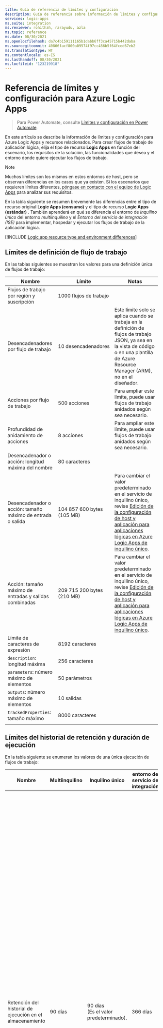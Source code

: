 ```yaml
---
title: Guía de referencia de límites y configuración
description: Guía de referencia sobre información de límites y configuración para Azure Logic Apps
services: logic-apps
ms.suite: integration
ms.reviewer: rohithah, rarayudu, azla
ms.topic: reference
ms.date: 08/30/2021
ms.openlocfilehash: da7c4b159111165b1dabb6ff3ca45715b442daba
ms.sourcegitcommit: 40866facf800a09574f97cc486b5f64fced67eb2
ms.translationtype: HT
ms.contentlocale: es-ES
ms.lasthandoff: 08/30/2021
ms.locfileid: "123219918"
---
```

# <a name="limits-and-configuration-reference-for-azure-logic-apps"></a>Referencia de límites y configuración para Azure Logic Apps

> Para Power Automate, consulte [Límites y configuración en Power Automate](/power-automate/limits-and-config).

En este artículo se describe la información de límites y configuración para Azure Logic Apps y recursos relacionados. Para crear flujos de trabajo de aplicación lógica, elija el tipo de recurso **Logic Apps** en función del escenario, los requisitos de la solución, las funcionalidades que desea y el entorno donde quiere ejecutar los flujos de trabajo.

> [!NOTE]
> Muchos límites son los mismos en estos entornos de host, pero se observan diferencias en los casos que ya existen. Si los escenarios que requieren límites diferentes, [póngase en contacto con el equipo de Logic Apps](mailto://logicappspm@microsoft.com) para analizar sus requisitos.

En la tabla siguiente se resumen brevemente las diferencias entre el tipo de recurso original **Logic Apps (consumo)** y el tipo de recurso **Logic Apps (estándar)** . También aprenderá en qué se diferencia el entorno de *inquilino único* del entorno *multiinquilino* y el *Entorno del servicio de integración (ISE)* para implementar, hospedar y ejecutar los flujos de trabajo de la aplicación lógica.

[!INCLUDE [Logic app resource type and environment differences](../../includes/logic-apps-resource-environment-differences-table.md)]

<a name="definition-limits"></a>

## <a name="workflow-definition-limits"></a>Límites de definición de flujo de trabajo

En las tablas siguientes se muestran los valores para una definición única de flujos de trabajo:

| Nombre | Límite | Notas |
| ---- | ----- | ----- |
| Flujos de trabajo por región y suscripción | 1000 flujos de trabajo ||
| Desencadenadores por flujo de trabajo | 10 desencadenadores | Este límite solo se aplica cuando se trabaja en la definición de flujos de trabajo JSON, ya sea en la vista de código o en una plantilla de Azure Resource Manager (ARM), no en el diseñador. |
| Acciones por flujo de trabajo | 500 acciones | Para ampliar este límite, puede usar flujos de trabajo anidados según sea necesario. |
| Profundidad de anidamiento de acciones | 8 acciones | Para ampliar este límite, puede usar flujos de trabajo anidados según sea necesario. |
| Desencadenador o acción: longitud máxima del nombre | 80 caracteres ||
| Desencadenador o acción: tamaño máximo de entrada o salida | 104 857 600 bytes <br>(105 MB) | Para cambiar el valor predeterminado en el servicio de inquilino único, revise [Edición de la configuración de host y aplicación para aplicaciones lógicas en Azure Logic Apps de inquilino único](edit-app-settings-host-settings.md). |
| Acción: tamaño máximo de entradas y salidas combinadas | 209 715 200 bytes <br>(210 MB) | Para cambiar el valor predeterminado en el servicio de inquilino único, revise [Edición de la configuración de host y aplicación para aplicaciones lógicas en Azure Logic Apps de inquilino único](edit-app-settings-host-settings.md). |
| Límite de caracteres de expresión | 8192 caracteres ||
| `description`: longitud máxima | 256 caracteres ||
| `parameters`: número máximo de elementos | 50 parámetros ||
| `outputs`: número máximo de elementos | 10 salidas ||
| `trackedProperties`: tamaño máximo | 8000 caracteres ||
||||

<a name="run-duration-retention-limits"></a>

## <a name="run-duration-and-retention-history-limits"></a>Límites del historial de retención y duración de ejecución

En la tabla siguiente se enumeran los valores de una única ejecución de flujos de trabajo:

| Nombre | Multiinquilino | Inquilino único | entorno de servicio de integración | Notas |
|------|--------------|---------------|---------------------------------|-------|
| Retención del historial de ejecución en el almacenamiento | 90 días | 90 días <br>(Es el valor predeterminado). | 366 días | Cantidad de tiempo para mantener el historial de ejecución de un flujo de trabajo en el almacenamiento después de que se inicie una ejecución. <p><p>**Nota**: Si la duración de la ejecución del flujo de trabajo supera el límite de retención, esa ejecución se quita del historial de ejecución en el almacenamiento. Si una ejecución no se quita de inmediato después de alcanzar el límite de retención, la ejecución se quita en un plazo de 7 días. <p><p>Tanto si se completa una ejecución como si se agota el tiempo de espera, la retención del historial de ejecución siempre se calcula mediante la hora de inicio de la ejecución y el límite actual especificado en la configuración del flujo de trabajo [**Retención del historial de ejecución en días**](#change-retention). Con independencia del límite anterior, el actual siempre se usa para calcular la retención. <p><p>Para obtener más información, consulte [Cambio de la duración de ejecución y de la retención del historial en el almacenamiento](#change-retention). |
| Duración de la ejecución | 90 días | - Flujo de trabajo con estado: 90 días <br>(Es el valor predeterminado). <p><p>- Flujo de trabajo sin estado: 5 minutos <br>(Es el valor predeterminado). | 366 días | Cantidad de tiempo que un flujo de trabajo puede seguir ejecutándose antes de forzar un tiempo de espera. <p><p>La duración de la ejecución se calcula con la hora de inicio de una ejecución y el límite especificado en la configuración del flujo de trabajo, [**Retención del historial de ejecución en días**](#change-duration) en esa hora de inicio. <p>**Importante**: Asegúrese de que el valor de duración de la ejecución sea siempre menor o igual que la retención del historial de ejecución en el valor de almacenamiento. De lo contrario, los historiales de ejecución podrían eliminarse antes de que se completen los trabajos asociados. <p><p>Para obtener más información, consulte [Cambio de la duración de ejecución y de la retención del historial en el almacenamiento](#change-duration). |
| Intervalo de periodicidad | - Mín.: 1 segundo <p><p>- Máx.: 500 días | - Mín.: 1 segundo <p><p>- Máx.: 500 días | - Mín.: 1 segundo <p><p>- Máx.: 500 días ||
||||||

<a name="change-duration"></a>
<a name="change-retention"></a>

### <a name="change-run-duration-and-history-retention-in-storage"></a>Cambio de la duración de ejecución y de la retención del historial en el almacenamiento

En el diseñador, el mismo valor controla el número máximo de días que un flujo de trabajo puede ejecutarse y mantener el historial de ejecución en el almacenamiento.

* En el caso del servicio multiinquilino, el límite predeterminado de 90 días es el mismo que el límite máximo. Solo puede disminuir este valor.

* Para el servicio de inquilino único, puede reducir o aumentar el límite predeterminado de 90 días. Para obtener más información, revise [Edición de la configuración de host y aplicación para aplicaciones lógicas en Azure Logic Apps de inquilino único](edit-app-settings-host-settings.md).

* En el caso de un entorno de servicio de integración, puede disminuir o aumentar el límite predeterminado de 90 días.

Por ejemplo, imagine que reduce el límite de retención de 90 días a 30. Se quita una ejecución de 60 días de antigüedad del historial de ejecución. Si aumenta el período de retención de 30 a 60 días, una ejecución de 20 días de antigüedad permanece en el historial de ejecución 40 días más.

> [!IMPORTANT]
> Cuando la duración de la ejecución supera el límite de retención del historial de ejecución actual, la ejecución se quita del historial de ejecución en el almacenamiento. Para evitar la pérdida del historial de ejecución, asegúrese de que el límite de retención sea *siempre* mayor que la duración más larga posible de la ejecución.

Para cambiar el valor predeterminado o el límite actual de estas propiedades, siga estos pasos:

#### <a name="portal-multi-tenant-service"></a>[Portal (servicio multiinquilino)](#tab/azure-portal)

1. En el cuadro de búsqueda de [Azure Portal](https://portal.azure.com), busque y seleccione **Logic Apps**.

1. Busque la aplicación lógica y ábrala en el Diseñador de aplicaciones lógicas.

1. En el menú de la aplicación lógica, seleccione **Configuración del flujo de trabajo**.

1. En **Opciones del entorno de ejecución**, en la lista **Retención del historial de ejecución en días**, seleccione **Personalizado**.

1. Arrastre el control deslizante para cambiar el número de días que desea.

1. Cuando haya terminado, en la barra de herramientas **Configuración del flujo de trabajo**, seleccione **Guardar**.

#### <a name="resource-manager-template"></a>[Plantilla de Resource Manager](#tab/azure-resource-manager)

Si usa una plantilla de Azure Resource Manager, esta configuración aparece como una propiedad en la definición de recursos del flujo de trabajo, que se describe en la [referencia de plantillas de flujo de trabajo Microsoft.Logic](/azure/templates/microsoft.logic/workflows):

```json
{
   "name": "{logic-app-name}",
   "type": "Microsoft.Logic/workflows",
   "location": "{Azure-region}",
   "apiVersion": "2019-05-01",
   "properties": {
      "definition": {},
      "parameters": {},
      "runtimeConfiguration": {
         "lifetime": {
            "unit": "day",
            "count": {number-of-days}
         }
      }
   }
}
```
---

<a name="concurrency-looping-and-debatching-limits"></a>
<a name="looping-debatching-limits"></a>

## <a name="looping-concurrency-and-debatching-limits"></a>Límites de bucle, simultaneidad y anulación de procesamiento por lotes

En la tabla siguiente se enumeran los valores de una única ejecución de flujos de trabajo:

### <a name="loop-actions"></a>Acciones de bucle

<a name="for-each-loop"></a>

#### <a name="for-each-loop"></a>Bucle For each

En la tabla siguiente se muestran los valores disponibles para un bucle **For each**:

| Nombre | Multiinquilino | Inquilino único | entorno de servicio de integración | Notas |
|------|--------------|---------------|---------------------------------|-------|
| Elementos de matriz | 100 000 elementos | - Flujo de trabajo con estado: 100 000 elementos <br>(Es el valor predeterminado). <p><p>- Flujo de trabajo sin estado: 100 elementos <br>(Es el valor predeterminado). | 100 000 elementos | Número de elementos de matriz que un bucle **For each** puede procesar. <p><p>Para filtrar matrices más grandes, puede usar la [acción de consulta](logic-apps-perform-data-operations.md#filter-array-action). <p><p>Para cambiar el límite predeterminado en el servicio de inquilino único, revise [Edición de la configuración de host y aplicación para aplicaciones lógicas en Azure Logic Apps de inquilino único](edit-app-settings-host-settings.md). |
| Iteraciones simultáneas | Simultaneidad desactivada: 20 <p><p>Simultaneidad activada: <p>- Predeterminadas: 20 <br>- Mín.: 1 <br>- Máx.: 50 | Simultaneidad desactivada: 20 <br>(Es el valor predeterminado). <p><p>Simultaneidad activada: <p><p>- Predeterminadas: 20 <br>- Mín.: 1 <br>- Máx.: 50 | Simultaneidad desactivada: 20 <p><p>Simultaneidad activada: <p>- Predeterminadas: 20 <br>- Mín.: 1 <br>- Máx.: 50 | Número máximo de iteraciones de bucles **For each** que se pueden ejecutar al mismo tiempo o en paralelo. <p><p>Para cambiar este valor en el servicio multiinquilino, consulte [Cambio de la simultaneidad de los bucles **for each**](../logic-apps/logic-apps-workflow-actions-triggers.md#change-for-each-concurrency) o [Ejecución secuencial de bucles **for each**](../logic-apps/logic-apps-workflow-actions-triggers.md#sequential-for-each). <p><p>Para cambiar el límite predeterminado en el servicio de inquilino único, revise [Edición de la configuración de host y aplicación para aplicaciones lógicas en Azure Logic Apps de inquilino único](edit-app-settings-host-settings.md). |
||||||

<a name="until-loop"></a>

#### <a name="until-loop"></a>Bucle Until

En la tabla siguiente se muestran los valores para un bucle **Until**:

| Nombre | Multiinquilino | Inquilino único | entorno de servicio de integración | Notas |
|------|--------------|---------------|---------------------------------|-------|
| Iteraciones | - Predeterminadas: 60 <br>- Mín.: 1 <br>- Máx.: 5.000 | Flujo de trabajo con estado: <p><p>- Predeterminadas: 60 <br>- Mín.: 1 <br>- Máx.: 5.000 <p><p>Flujo de trabajo sin estado: <p><p>- Predeterminadas: 60 <br>- Mín.: 1 <br>- Máx.: 100 | - Predeterminadas: 60 <br>- Mín.: 1 <br>- Máx.: 5.000 | Número de ciclos que un bucle **Until** puede tener durante la ejecución de un flujo de trabajo. <p><p>Para cambiar este valor en el servicio multiinquilino, en la forma de bucle **Until**, seleccione **Cambiar límites** y especifique el valor de la propiedad **Recuento**. <p><p>Para cambiar el valor predeterminado en el servicio de inquilino único, revise [Edición de la configuración de host y aplicación para aplicaciones lógicas en Azure Logic Apps de inquilino único](edit-app-settings-host-settings.md). |
| Tiempo de espera | Predeterminado: PT1H (1 hora) | Flujo de trabajo con estado: PT1H (1 hora) <p><p>Flujo de trabajo sin estado: PT5M (5 minutos) | Predeterminado: PT1H (1 hora) | Cantidad de tiempo que se puede ejecutar el bucle **Until** antes de que se cierre, y se especifica en [formato ISO 8601](https://en.wikipedia.org/wiki/ISO_8601). El valor de tiempo de espera se evalúa para cada ciclo del bucle. Si cualquier acción en el bucle tarda más que el límite de tiempo de expiración, el ciclo actual no se detiene. Pero el siguiente ciclo no se inicia porque no se cumple la condición del límite. <p><p>Para cambiar este valor en el servicio multiinquilino, en la forma de bucle **Until**, seleccione **Cambiar límites** y especifique el valor de la propiedad **Tiempo de espera**. <p><p>Para cambiar el valor predeterminado en el servicio de inquilino único, revise [Edición de la configuración de host y aplicación para aplicaciones lógicas en Azure Logic Apps de inquilino único](edit-app-settings-host-settings.md). |
||||||

<a name="concurrency-debatching"></a>

### <a name="concurrency-and-debatching"></a>Simultaneidad y separación de lotes

| Nombre | Multiinquilino | Inquilino único | entorno de servicio de integración | Notas |
|------|--------------|---------------|---------------------------------|-------|
| Desencadenador: ejecuciones simultáneas | Simultaneidad desactivada: ilimitado <p><p>Simultaneidad activada (irreversible): <p><p>- Predeterminadas: 25 <br>- Mín.: 1 <br>- Máx.: 100 | Simultaneidad desactivada: ilimitado <p><p>Simultaneidad activada (irreversible): <p><p>- Valor predeterminado: 100 <br>- Mín.: 1 <br>- Máx.: 100 | Simultaneidad desactivada: ilimitado <p><p>Simultaneidad activada (irreversible): <p><p>- Predeterminadas: 25 <br>- Mín.: 1 <br>- Máx.: 100 | Número de ejecuciones simultáneas que un desencadenador puede iniciar al mismo tiempo o en paralelo. <p><p>**Nota**: Cuando la simultaneidad está activada, el límite **SplitOn** se reduce a 100 elementos para [desagrupación de matrices](../logic-apps/logic-apps-workflow-actions-triggers.md#split-on-debatch). <p><p>Para cambiar este valor en el servicio multiinquilino, consulte [Cambio en la simultaneidad de desencadenadores](../logic-apps/logic-apps-workflow-actions-triggers.md#change-trigger-concurrency) o [Desencadenamiento secuencial de instancias](../logic-apps/logic-apps-workflow-actions-triggers.md#sequential-trigger). <p><p>Para cambiar el valor predeterminado en el servicio de inquilino único, revise [Edición de la configuración de host y aplicación para aplicaciones lógicas en Azure Logic Apps de inquilino único](edit-app-settings-host-settings.md). |
| Número máximo de ejecuciones en espera | Simultaneidad desactivada: <p><p>- Mín.: 1 ejecución <p>- Máx.: 50 ejecuciones <p><p>Simultaneidad activada: <p><p>- Mín.: 10 ejecuciones más el número de ejecuciones simultáneas <p>- Máx.: 100 ejecuciones | Simultaneidad desactivada: <p><p>- Mín.: 1 ejecución <br>(Es el valor predeterminado). <p>- Máx.: 50 ejecuciones <br>(Es el valor predeterminado). <p><p>Simultaneidad activada: <p><p>- Mín.: 10 ejecuciones más el número de ejecuciones simultáneas <p>- Máx.: 200 ejecuciones <br>(Es el valor predeterminado). | Simultaneidad desactivada: <p><p>- Mín.: 1 ejecución <p>- Máx.: 50 ejecuciones <p><p>Simultaneidad activada: <p><p>- Mín.: 10 ejecuciones más el número de ejecuciones simultáneas <p>- Máx.: 100 ejecuciones | Número de instancias de flujo de trabajo que se pueden poner en espera de ejecución cuando la instancia de flujo de trabajo actual ya ejecuta el número máximo de instancias simultáneas. <p><p>Para cambiar este valor en el servicio multiinquilino, consulte [Cambio del límite de ejecuciones en espera](../logic-apps/logic-apps-workflow-actions-triggers.md#change-waiting-runs). <p><p>Para cambiar el valor predeterminado en el servicio de inquilino único, revise [Edición de la configuración de host y aplicación para aplicaciones lógicas en Azure Logic Apps de inquilino único](edit-app-settings-host-settings.md). |
| Elementos **SplitOn** | Simultaneidad desactivada: 100 000 elementos <p><p>Simultaneidad activada: 100 elementos | Simultaneidad desactivada: 100 000 elementos <p><p>Simultaneidad activada: 100 elementos | Simultaneidad desactivada: 100 000 elementos <br>(Es el valor predeterminado). <p><p>Simultaneidad activada: 100 elementos <br>(Es el valor predeterminado). | Para los desencadenadores que devuelven una matriz, puede especificar una expresión que use la propiedad **SplitOn**, la cual [divide o desagrupa los elementos de matriz en varias instancias de flujo de trabajo](../logic-apps/logic-apps-workflow-actions-triggers.md#split-on-debatch) para su procesamiento, en lugar de usar un bucle **For each**. Esta expresión hace referencia a la matriz que se usará para crear y ejecutar una instancia de flujo de trabajo para cada elemento de la matriz. <p><p>**Nota**: Cuando la simultaneidad está activada, el límite **SplitOn** se reduce a 100 elementos. |
||||||

<a name="throughput-limits"></a>

## <a name="throughput-limits"></a>Límites de rendimiento

En la tabla siguiente se enumeran los valores de una única definición de flujos de trabajo:

| Nombre | Multiinquilino | Inquilino único | Notas |
|------|--------------|---------------|-------|
| Acción: Ejecuciones por intervalo continuo de 5 minutos | Predeterminado: 100 000 ejecuciones <br>- Modo de alto rendimiento: 300 000 ejecuciones | Ninguno | En el servicio multiinquilino, puede aumentar el valor predeterminado al valor máximo para el flujo de trabajo. Para más información, consulte [Ejecutar en modo de alto rendimiento](#run-high-throughput-mode), que se encuentra en versión preliminar. También, puede [distribuir la carga de trabajo entre varios flujos de trabajo](handle-throttling-problems-429-errors.md#logic-app-throttling), según sea necesario. |
| Acción: Llamadas salientes simultáneas | ~2500 llamadas | Ninguno | Puede reducir el número de solicitudes simultáneas o la duración según sea necesario. |
| Limitación de conectores administrados | El límite varía en función del conector | El límite varía en función del conector | Para multiinquilino, revise la [página de referencia técnica de cada conector administrado](/connectors/connector-reference/connector-reference-logicapps-connectors). <p><p>Para obtener más información sobre cómo controlar la limitación de los conectores, consulte [Control de problemas de límites (Errores "429 - Demasiadas solicitudes")](handle-throttling-problems-429-errors.md#connector-throttling). |
| Punto de conexión en tiempo de ejecución: llamadas entrantes simultáneas | ~1000 llamadas | Ninguno | Puede reducir el número de solicitudes simultáneas o la duración según sea necesario. |
| Punto de conexión en tiempo de ejecución: llamadas de lectura cada 5 minutos  | 60 000 llamadas de lectura | Ninguno | Este límite se aplica a las llamadas que obtienen las entradas y salidas sin procesar del historial de ejecución de un flujo de trabajo. Puede distribuir la carga de trabajo entre varios flujos de trabajo, según sea necesario. |
| Punto de conexión en tiempo de ejecución: llamadas de invocación cada 5 minutos | 45 000 llamadas de invocación | Ninguno | Puede distribuir la carga de trabajo entre varios flujos de trabajo, según sea necesario. |
| Rendimiento de contenido cada 5 minutos | 600 MB | Ninguno | Puede distribuir la carga de trabajo entre varios flujos de trabajo, según sea necesario. |
|||||

<a name="run-high-throughput-mode"></a>

### <a name="run-in-high-throughput-mode"></a>Ejecutar en modo de alto rendimiento

Para una única definición de flujos de trabajo, el número de acciones que se ejecutan cada 5 minutos tiene un [límite predeterminado](../logic-apps/logic-apps-limits-and-config.md#throughput-limits). Para elevar el valor predeterminado al [valor máximo](../logic-apps/logic-apps-limits-and-config.md#throughput-limits) en el flujo de trabajo, que es el triple del valor predeterminado, puede habilitar el modo de alto rendimiento, que se encuentra en versión preliminar. También, puede [distribuir la carga de trabajo entre varios flujos de trabajo](../logic-apps/handle-throttling-problems-429-errors.md#logic-app-throttling), según sea necesario.

#### <a name="portal-multi-tenant-service"></a>[Portal (servicio multiinquilino)](#tab/azure-portal)

1. En Azure Portal, en el menú de la aplicación lógica, seleccione **Configuración** y, luego, **Configuración del flujo de trabajo**.

1. En **Opciones del entorno de ejecución** > **Alto rendimiento**, cambie la configuración a **Activado**.

   ![Captura de pantalla que muestra el menú de la aplicación lógica en Azure Portal con "Configuración del flujo de trabajo" y "Alto rendimiento" establecido en "Activado".](./media/logic-apps-limits-and-config/run-high-throughput-mode.png)

#### <a name="resource-manager-template"></a>[Plantilla de Resource Manager](#tab/azure-resource-manager)

Para habilitar este valor en una plantilla de Resource Manager a fin de implementar la aplicación lógica, en el objeto `properties` de la definición de recurso de la aplicación lógica, agregue el objeto `runtimeConfiguration` con la propiedad `operationOptions` establecida en `OptimizedForHighThroughput`:

```json
{
   <template-properties>
   "resources": [
      // Start logic app resource definition
      {
         "properties": {
            <logic-app-resource-definition-properties>,
            <logic-app-workflow-definition>,
            <more-logic-app-resource-definition-properties>,
            "runtimeConfiguration": {
               "operationOptions": "OptimizedForHighThroughput"
            }
         },
         "name": "[parameters('LogicAppName')]",
         "type": "Microsoft.Logic/workflows",
         "location": "[parameters('LogicAppLocation')]",
         "tags": {},
         "apiVersion": "2016-06-01",
         "dependsOn": [
         ]
      }
      // End logic app resource definition
   ],
   "outputs": {}
}
```

Para obtener más información sobre la definición de recursos de la aplicación lógica, revise [Información general: Automatización de la implementación para Azure Logic Apps mediante plantillas de Azure Resource Manager](../logic-apps/logic-apps-azure-resource-manager-templates-overview.md#logic-app-resource-definition).

---

### <a name="integration-service-environment-ise"></a>Entorno del servicio de integración (ISE)

* [SKU de ISE de desarollador](../logic-apps/connect-virtual-network-vnet-isolated-environment-overview.md#ise-level): Proporciona hasta 500 ejecuciones por minuto. Sin embargo, tenga en cuenta estas consideraciones:

  * Asegúrese de usar esta SKU solo para exploración, experimentos, desarrollo o pruebas, no para producción o pruebas de rendimiento. Esta SKU no tiene Acuerdo de Nivel de Servicio, funcionalidad de escalado vertical ni redundancia durante el reciclaje, lo que significa que puede experimentar retrasos o tiempo de inactividad.

  * Las actualizaciones de back-end pueden interrumpir el servicio de forma intermitente.

* [SKU de ISE prémium](../logic-apps/connect-virtual-network-vnet-isolated-environment-overview.md#ise-level): En la tabla siguiente se describen los límites de rendimiento de esta SKU; sin embargo, para superar estos límites en el procesamiento normal o ejecutar pruebas de carga que podrían superar estos límites, [póngase en contacto con el equipo de Logic Apps](mailto://logicappsemail@microsoft.com) para que le ayude con sus requisitos.

  | Nombre | Límite | Notas |
  |------|-------|-------|
  | Límite de ejecución de la unidad base | Sistema limitado cuando la capacidad de la infraestructura alcanza el 80 % | Proporciona unas 4000 ejecuciones de acciones por minuto, que equivale a 160 millones de ejecuciones de acciones al mes aproximadamente |
  | Límite de ejecución de unidad de escalado | Sistema limitado cuando la capacidad de la infraestructura alcanza el 80 % | Cada unidad de escalado puede proporcionar aproximadamente 2000 ejecuciones de acciones más por minuto, que equivale aproximadamente a 80 millones de ejecuciones de acciones más al mes. |
  | Unidades de escalado máximas que puede agregar | 10 unidades de escalado | |
  ||||

<a name="gateway-limits"></a>

## <a name="data-gateway-limits"></a>Límites de puerta de enlace de datos

Azure Logic Apps admite operaciones de escritura, inserciones y actualizaciones incluidas, mediante la puerta de enlace de datos local. Sin embargo, estas operaciones tienen [límites en su tamaño de carga](/data-integration/gateway/service-gateway-onprem#considerations).

<a name="variables-action-limits"></a>

## <a name="variables-action-limits"></a>Límites de acciones de variables

En la tabla siguiente se enumeran los valores de una única definición de flujos de trabajo:

| Nombre | Multiinquilino | Inquilino único | entorno de servicio de integración | Notas |
|------|--------------|---------------|---------------------------------|-------|
| Variables por flujo de trabajo | 250 variables | 250 variables <br>(Es el valor predeterminado). | 250 variables ||
| Variable: tamaño máximo de contenido | 104 857 600 caracteres | Flujo de trabajo con estado: 104 857 600 caracteres <br>(Es el valor predeterminado). <p><p>Flujo de trabajo sin estado: 1024 caracteres <br>(Es el valor predeterminado). | 104 857 600 caracteres | Para cambiar el valor predeterminado en el servicio de inquilino único, revise [Edición de la configuración de host y aplicación para aplicaciones lógicas en Azure Logic Apps de inquilino único](edit-app-settings-host-settings.md). |
| Variable (tipo de matriz): número máximo de elementos de matriz | 100 000 elementos | 100 000 elementos <br>(Es el valor predeterminado). | SKU Premium: 100 000 elementos <p><p>SKU Desarrollador: 5000 elementos | Para cambiar el valor predeterminado en el servicio de inquilino único, revise [Edición de la configuración de host y aplicación para aplicaciones lógicas en Azure Logic Apps de inquilino único](edit-app-settings-host-settings.md). |
||||||

<a name="http-limits"></a>

## <a name="http-request-limits"></a>Límites de solicitudes HTTP

En las tablas siguientes se muestran los valores para una única llamada entrante o saliente:

<a name="http-timeout-limits"></a>

### <a name="timeout-duration"></a>Duración del tiempo de espera

De manera predeterminada, la acción HTTP y las acciones APIConnection siguen el [modelo de operación asincrónica estándar](/azure/architecture/patterns/async-request-reply), mientras que la acción Response sigue el *modelo de operación sincrónica*. Algunas operaciones de conectores administrados hacen llamadas asincrónicas o escuchan las solicitudes de webhook, por lo que el tiempo de expiración de estas operaciones puede ser superior a los límites siguientes. Para obtener más información, revise la [página de referencia técnica de cada conector](/connectors/connector-reference/connector-reference-logicapps-connectors) y también la documentación sobre [desencadenadores y acciones de flujos de trabajo](../logic-apps/logic-apps-workflow-actions-triggers.md#http-action).

> [!NOTE]
> Para el tipo de recurso **Logic Apps (estándar)** en el servicio de inquilino único, los flujos de trabajo sin estado solo se pueden ejecutar *de forma sincrónica*.

| Nombre | Multiinquilino | Inquilino único | entorno de servicio de integración | Notas |
|------|--------------|---------------|---------------------------------|-------|
| Solicitud saliente | 120 segundos <br>(2 minutos) | 235 segundos <br>(3,9 minutos) <br>(Es el valor predeterminado). | 240 segundos <br>(4 minutos) | Entre los ejemplos de solicitudes salientes se incluyen las llamadas realizadas por desencadenadores o acciones HTTP. <p><p>**Sugerencia**: Para las operaciones de ejecución más largas, use un [patrón de sondeo asincrónico](../logic-apps/logic-apps-create-api-app.md#async-pattern) o un [bucle "Until"](../logic-apps/logic-apps-workflow-actions-triggers.md#until-action). Para solucionar de forma alternativa los límites de tiempo de espera cuando se llama a otro flujo de trabajo que tiene un [punto de conexión al que se puede llamar](logic-apps-http-endpoint.md), puede usar la acción integrada Azure Logic Apps en su lugar, que puede encontrar en el selector de operaciones del diseñador en **Integrado**. <p><p>Para cambiar el límite predeterminado en el servicio de inquilino único, revise [Edición de la configuración de host y aplicación para aplicaciones lógicas en Azure Logic Apps de inquilino único](edit-app-settings-host-settings.md). |
| Solicitud entrante | 120 segundos <br>(2 minutos) | 235 segundos <br>(3,9 minutos) <br>(Es el valor predeterminado). | 240 segundos <br>(4 minutos) | Entre los ejemplos de solicitudes entrantes se incluyen las llamadas recibidas por los desencadenadores de solicitud, desencadenadores de webhook HTTP y acciones de webhook HTTP. <p><p>**Nota**: Para que el autor de llamada original obtenga la respuesta, todos los pasos de la respuesta deben terminar dentro del límite, a menos que llame a otro flujo de trabajo anidado. Para obtener más información, consulte [Llamada, desencadenamiento o anidación de aplicaciones lógicas](../logic-apps/logic-apps-http-endpoint.md). <p><p>Para cambiar el límite predeterminado en el servicio de inquilino único, revise [Edición de la configuración de host y aplicación para aplicaciones lógicas en Azure Logic Apps de inquilino único](edit-app-settings-host-settings.md). |
||||||

<a name="message-size-limits"></a>

### <a name="messages"></a>error de Hadoop

| Nombre | Fragmentación habilitada | Multiinquilino | Inquilino único | entorno de servicio de integración | Notas |
|------|------------------|--------------|-------------------------|---------------------------------|-------|
| Descarga de contenido: número máximo de solicitudes | Sí | 1000 solicitudes | 1000 solicitudes <br>(Es el valor predeterminado). | 1000 solicitudes ||
| Tamaño del mensaje | No | 100 MB | 100 MB | 200 MB | Para evitar este límite, consulte [Handle large messages with chunking](../logic-apps/logic-apps-handle-large-messages.md) (Controlar mensajes grandes con fragmentación). En cambio, algunos conectores y API no admiten la fragmentación ni el límite predeterminado. <p><p>- Los conectores como AS2, X12 y EDIFACT tienen sus propios [límites de mensajes B2B](#b2b-protocol-limits). <p>- Los conectores ISE usan el límite de ISE, no los límites de conectores que no son ISE. <p><p>Para cambiar el valor predeterminado en el servicio de inquilino único, revise [Edición de la configuración de host y aplicación para aplicaciones lógicas en Azure Logic Apps de inquilino único](edit-app-settings-host-settings.md). |
| Tamaño del mensaje | Sí | 1 GB | 1 073 741 824 bytes <br>(1 GB) <br>(Es el valor predeterminado). | 5 GB | Este límite se aplica a las acciones que admiten la fragmentación de forma nativa o que le permiten habilitar la opción de fragmentación en la configuración del entorno de ejecución. <p><p>Si usa ISE, el motor de Azure Logic Apps admite este límite, pero los conectores tienen sus propios límites de fragmentación hasta el límite del motor; por ejemplo, vea la [referencia de API del conector de Azure Blob Storage](/connectors/azureblob/). Para más información sobre la fragmentación, consulte [Control de mensajes grandes con la fragmentación](../logic-apps/logic-apps-handle-large-messages.md). <p><p>Para cambiar el valor predeterminado en el servicio de inquilino único, revise [Edición de la configuración de host y aplicación para aplicaciones lógicas en Azure Logic Apps de inquilino único](edit-app-settings-host-settings.md). |
| Tamaño de fragmentos de contenido | Sí | Varía según el conector | 52 428 800 bytes (52 MB) <br>(Es el valor predeterminado). | Varía según el conector | Este límite se aplica a las acciones que admiten la fragmentación de forma nativa o que le permiten habilitar la opción de fragmentación en la configuración del entorno de ejecución. <p><p>Para cambiar el valor predeterminado en el servicio de inquilino único, revise [Edición de la configuración de host y aplicación para aplicaciones lógicas en Azure Logic Apps de inquilino único](edit-app-settings-host-settings.md). |
|||||||

### <a name="character-limits"></a>Límites de caracteres

| Nombre | Límite | Notas |
|------|-------|-------|
| Límite de evaluación de expresiones | 131 072 caracteres. | Las expresiones `@concat()`, `@base64()` y `@string()` no pueden superar este límite. |
| Límite de caracteres de dirección URL de solicitud | 16 384 caracteres | |
||||

<a name="retry-policy-limits"></a>

### <a name="retry-policy"></a>Directiva de reintentos

| Nombre | Límite de multiinquilino | Permisos de inquilino único | Notas |
|------|--------------------|---------------------|-------|
| Número de reintentos | - Predeterminado: 4 intentos <br> - Máximo: 90 intentos | - Predeterminado: 4 intentos | Para cambiar el límite predeterminado en el servicio multiinquilino, use el [parámetro de directiva de reintentos](logic-apps-exception-handling.md#retry-policies). <p><p>Para cambiar el límite predeterminado en el servicio de inquilino único, revise [Edición de la configuración de host y aplicación para aplicaciones lógicas en Azure Logic Apps de inquilino único](edit-app-settings-host-settings.md). |
| Intervalo de reintento | Ninguno | Valor predeterminado: 7 segundos | Para cambiar el límite predeterminado en el servicio multiinquilino, use el [parámetro de directiva de reintentos](logic-apps-exception-handling.md#retry-policies). <p><p>Para cambiar el límite predeterminado en el servicio de inquilino único, revise [Edición de la configuración de host y aplicación para aplicaciones lógicas en Azure Logic Apps de inquilino único](edit-app-settings-host-settings.md). |
| Retraso máximo entre reintentos | Valor predeterminado: 1 día | Valor predeterminado: 1 hora | Para cambiar el límite predeterminado en el servicio multiinquilino, use el [parámetro de directiva de reintentos](logic-apps-exception-handling.md#retry-policies). <p><p>Para cambiar el límite predeterminado en el servicio de inquilino único, revise [Edición de la configuración de host y aplicación para aplicaciones lógicas en Azure Logic Apps de inquilino único](edit-app-settings-host-settings.md). |
| Retraso mínimo entre reintentos | Valor predeterminado: 5 segundos | Valor predeterminado: 5 segundos | Para cambiar el límite predeterminado en el servicio multiinquilino, use el [parámetro de directiva de reintentos](logic-apps-exception-handling.md#retry-policies). <p><p>Para cambiar el límite predeterminado en el servicio de inquilino único, revise [Edición de la configuración de host y aplicación para aplicaciones lógicas en Azure Logic Apps de inquilino único](edit-app-settings-host-settings.md). |
|||||

<a name="authentication-limits"></a>

### <a name="authentication-limits"></a>Límites de autenticación

En la tabla siguiente se enumeran los valores para un flujo de trabajo que se inicia con un desencadenador de solicitud y habilita [Azure Active Directory Open Authentication](../active-directory/develop/index.yml) (Azure AD OAuth) para autorizar las llamadas entrantes al desencadenador de solicitud:

| Nombre | Límite | Notas |
| ---- | ----- | ----- |
| Directivas de autorización de Azure AD | 5 directivas | |
| Notificaciones por directiva de autorización | 10 notificaciones | |
| Valor de notificación: número máximo de caracteres | 150 caracteres |
||||

<a name="switch-action-limits"></a>

## <a name="switch-action-limits"></a>Límites de acciones de cambio

En la tabla siguiente se enumeran los valores de una única definición de flujos de trabajo:

| Nombre | Límite | Notas |
| ---- | ----- | ----- |
| Cantidad máxima de casos por acción | 25 ||
||||

<a name="inline-code-action-limits"></a>

## <a name="inline-code-action-limits"></a>Límites de acciones de código en línea

En la tabla siguiente se enumeran los valores de una única definición de flujos de trabajo:

| Nombre | Multiinquilino | Inquilino único | entorno de servicio de integración | Notas |
|------|--------------|---------------|---------------------------------|-------|
| Número máximo de caracteres de código | 1024 caracteres | 100 000 caracteres | 1024 caracteres | Para usar el límite superior, cree un recurso de **Logic Apps (estándar)** , que se ejecuta en Logic Apps de inquilino único, ya sea [mediante Azure Portal](create-single-tenant-workflows-azure-portal.md) o [mediante Visual Studio Code y la extensión de **Azure Logic Apps (estándar)**](create-single-tenant-workflows-visual-studio-code.md). |
| Duración máxima para la ejecución de código | 5 segundos | 15 segundos | 1024 caracteres | Para usar el límite superior, cree un recurso de **Logic Apps (estándar)** , que se ejecuta en Logic Apps de inquilino único, ya sea [mediante Azure Portal](create-single-tenant-workflows-azure-portal.md) o [mediante Visual Studio Code y la extensión de **Azure Logic Apps (estándar)**](create-single-tenant-workflows-visual-studio-code.md). |
||||||

<a name="custom-connector-limits"></a>

## <a name="custom-connector-limits"></a>Límites de conector personalizado

Solo para entornos de servicios de integración y multiinquilino, puede crear y usar conectores [administrados personalizados](/connectors/custom-connectors), que son contenedores en torno a una API REST o una API SOAP existentes. Solo para un inquilino único, puede crear y usar [conectores integrados personalizados](https://techcommunity.microsoft.com/t5/integrations-on-azure/azure-logic-apps-running-anywhere-built-in-connector/ba-p/1921272).

En la tabla siguiente se muestran los valores disponibles para los conectores personalizados:

| Nombre | Multiinquilino | Inquilino único | entorno de servicio de integración | Notas |
|------|--------------|---------------|---------------------------------|-------|
| Conectores personalizados | 1000 por cada suscripción de Azure | Sin límite | 1000 por cada suscripción de Azure ||
| Solicitudes por minuto para un conector personalizado | 500 solicitudes por minuto por conexión | Según la implementación | 2000 solicitudes por minuto por *conector personalizado* ||
| Tiempo de espera de la conexión | 2 min | Conexión inactiva: <br>4 minutos <p><p>Conexión activa: <br>10 min | 2 min ||
||||||

Para más información, revise la siguiente documentación:

* [Información general de conectores administrados personalizados](/connectors/custom-connectors)
* [Habilitación de la creación de conectores integrados: Visual Studio Code con la extensión de Azure Logic Apps (estándar)](create-single-tenant-workflows-visual-studio-code.md#enable-built-in-connector-authoring)

<a name="managed-identity"></a>

## <a name="managed-identity-limits"></a>Límites de identidad administrada

| Nombre | Límite |
|------|-------|
| Identidades administradas por aplicación lógica | La identidad asignada por el sistema o una identidad asignada por el usuario |
| Número de aplicaciones lógicas que tienen una identidad administrada en una suscripción de Azure por región | 1,000 |
|||

> [!NOTE] 
> De manera predeterminada, un recurso de Logic Apps (estándar) tiene su identidad administrada asignada por el sistema habilitada automáticamente para autenticar conexiones en el entorno de ejecución. Esta identidad se diferencia de las credenciales de autenticación o de la cadena de conexión que se usan al crear una conexión. Si deshabilita esta identidad, las conexiones no funcionarán en runtime. Para ver este valor, en el menú de la aplicación lógica, en **Configuración**, seleccione **Identidad**.

<a name="integration-account-limits"></a>

## <a name="integration-account-limits"></a>Límites de cuenta de integración

Cada suscripción de Azure tiene estos límites de cuenta de integración:

* una cuenta de integración de [nivel Gratis](../logic-apps/logic-apps-pricing.md#integration-accounts) por cada región de Azure. Este nivel solo está disponible para las regiones públicas en Azure, por ejemplo, Oeste de EE. UU. o Sudeste Asiático, pero no para [Azure China 21Vianet](/azure/china/overview-operations) o [Azure Government](../azure-government/documentation-government-welcome.md).

* 1000 cuentas de integración en total, incluidas las cuentas de integración de todos los [entornos de servicio de integración (ISE)](../logic-apps/connect-virtual-network-vnet-isolated-environment-overview.md) en las SKU de [desarrollador y Premium](../logic-apps/connect-virtual-network-vnet-isolated-environment-overview.md#ise-level).

* Cada entorno de servicio de integración (ISE), [Desarrollador o Premium](../logic-apps/connect-virtual-network-vnet-isolated-environment-overview.md#ise-level), puede usar una sola cuenta de integración sin costo adicional, aunque el tipo de cuenta incluido varíe por la SKU de ISE. Por un [costo adicional](logic-apps-pricing.md#ise-pricing), puede crear más cuentas de integración para el ISE hasta el límite total.

  | SKU de ISE | Límites de cuenta de integración |
  |---------|----------------------------|
  | **Premium** | Un total de 20 cuentas, incluida una cuenta Estándar sin costo adicional. Con esta SKU, solo puede tener cuentas [Estándar](../logic-apps/logic-apps-pricing.md#integration-accounts). No se permiten cuentas Gratis ni Básicas. |
  | **Developer** | 20 cuentas en total, incluida una cuenta [Gratuita](../logic-apps/logic-apps-pricing.md#integration-accounts) (limitada a 1). Con esta SKU, puede tener cualquier combinación: <p>- Una cuenta gratuita y hasta 19 cuentas [Estándar](../logic-apps/logic-apps-pricing.md#integration-accounts). <br>- Ninguna cuenta gratuita y hasta 20 cuentas Estándar. <p>No se permiten cuentas básicas ni más cuentas gratuitas. <p><p>**Importante**: Use la [SKU de Desarrollador](../logic-apps/connect-virtual-network-vnet-isolated-environment-overview.md#ise-level) para experimentar, desarrollar y probar, no para pruebas de rendimiento ni en producción. |
  |||

Para saber cómo funcionan los precios y la facturación para los ISE, consulte [Modelo de precios de Logic Apps](../logic-apps/logic-apps-pricing.md#ise-pricing). Para ver las tarifas de precios, consulte los [precios de Logic Apps](https://azure.microsoft.com/pricing/details/logic-apps/).

<a name="artifact-number-limits"></a>

### <a name="artifact-limits-per-integration-account"></a>Límites de artefacto por cuenta de integración

En las tablas siguientes se muestran los valores del número de artefactos limitados a cada nivel de cuenta de integración. Para ver las tarifas de precios, consulte los [precios de Logic Apps](https://azure.microsoft.com/pricing/details/logic-apps/). Para saber cómo funcionan los precios y la facturación de las cuentas de integración, consulte [Modelo de precios de Logic Apps](../logic-apps/logic-apps-pricing.md#integration-accounts).

> [!NOTE]
> Use el nivel Gratis solo en escenarios de exploración, no en escenarios de producción. Este nivel restringe el uso y el rendimiento, y no tiene ningún acuerdo de nivel de servicio (SLA).

| Artefacto | Gratuito | Básico | Estándar |
|----------|------|-------|----------|
| Acuerdos comerciales de EDI | 10 | 1 | 1,000 |
| Socios comerciales de EDI | 25 | 2 | 1,000 |
| Mapas | 25 | 500 | 1,000 |
| Esquemas | 25 | 500 | 1,000 |
| Ensamblados | 10 | 25 | 1,000 |
| Certificados | 25 | 2 | 1,000 |
| Configuraciones por lotes | 5 | 1 | 50 |
||||

<a name="artifact-capacity-limits"></a>

### <a name="artifact-capacity-limits"></a>Límites de capacidad de artefactos

| Artefacto | Límite | Notas |
| -------- | ----- | ----- |
| Assembly | 8 MB | Para cargar archivos de más de 2 MB, use una [cuenta de almacenamiento y un contenedor de blobs de Azure](../logic-apps/logic-apps-enterprise-integration-schemas.md). |
| Asignación (archivo XSLT) | 8 MB | Para cargar archivos de más de 2 MB, use las [asignaciones de la API REST de Azure Logic Apps](/rest/api/logic/maps/createorupdate). <p><p>**Nota**: La cantidad de datos o registros que una asignación puede procesar correctamente se basa en el tamaño del mensaje y en los límites de tiempo de espera de la acción en Azure Logic Apps. Por ejemplo, si usa una acción HTTP, en función de los [límites de tamaño y tiempo de espera del mensaje HTTP](#http-limits), una asignación puede procesar los datos hasta el límite de tamaño del mensaje HTTP si la operación se completa dentro del límite de tiempo de espera de HTTP. |
| Schema | 8 MB | Para cargar archivos de más de 2 MB, use una [cuenta de almacenamiento y un contenedor de blobs de Azure](../logic-apps/logic-apps-enterprise-integration-schemas.md). |
||||

<a name="integration-account-throughput-limits"></a>

### <a name="throughput-limits"></a>Límites de rendimiento

| Punto de conexión en tiempo de ejecución | Gratuito | Básico | Estándar | Notas |
|------------------|------|-------|----------|-------|
| Llamadas de lectura cada 5 minutos | 3,000 | 30,000 | 60 000 | Este límite se aplica a las llamadas que obtienen las entradas y salidas sin procesar del historial de ejecución de una aplicación lógica. Puede distribuir la carga de trabajo entre varias cuentas según sea necesario. |
| Llamadas de invocación cada 5 minutos | 3,000 | 30,000 | 45 000 | Puede distribuir la carga de trabajo entre varias cuentas según sea necesario. |
| Llamadas de seguimiento cada 5 minutos | 3,000 | 30,000 | 45 000 | Puede distribuir la carga de trabajo entre varias cuentas según sea necesario. |
| Bloqueo de llamadas simultáneas | ~1000 | ~1000 | ~1000 | Lo mismo para todas las SKU. Puede reducir el número de solicitudes simultáneas o la duración según sea necesario. |
||||

<a name="b2b-protocol-limits"></a>

### <a name="b2b-protocol-as2-x12-edifact-message-size"></a>Tamaño de mensaje de protocolo B2B (AS2, X12 y EDIFACT)

En la tabla siguiente se enumeran los límites de tamaño de mensaje que se aplican a los protocolos B2B:

| Nombre | Multiinquilino | Inquilino único | entorno de servicio de integración | Notas |
|------|--------------|---------------|---------------------------------|-------|
| AS2 | v2: 100 MB<br>v1: 25 MB | No disponible | v2: 200 MB <br>v1: 25 MB | Se aplica a la decodificación y la codificación |
| X12 | 50 MB | No disponible | 50 MB | Se aplica a la decodificación y la codificación |
| EDIFACT | 50 MB | No disponible | 50 MB | Se aplica a la decodificación y la codificación |
||||

<a name="configuration"></a>
<a name="firewall-ip-configuration"></a>

## <a name="firewall-configuration-ip-addresses-and-service-tags"></a>Configuración del firewall: Direcciones IP y etiquetas de servicio

Si el entorno tiene requisitos de red estrictos o firewalls que limitan el tráfico a direcciones IP específicas, el entorno o el firewall deberán permitir el acceso para *ambas* direcciones IP, la de [entrada](#inbound) y la de [salida](#outbound), que usa el servicio Azure Logic Apps o el entorno de ejecución en la región de Azure donde se encuentra el recurso de aplicación lógica. Para configurar este acceso, puede crear [reglas de Azure Firewall](../firewall/rule-processing.md). *Todas* las aplicaciones lógicas de una misma región usan los mismos intervalos de direcciones IP.

> [!NOTE]
> Si está usando [Power Automate](/power-automate/getting-started), algunas acciones como **HTTP** y **HTTP + OpenAPI** pasan directamente por el servicio Azure Logic Apps y proceden de las direcciones IP que se indican aquí. Para más información sobre las direcciones IP que usa Power Automate, consulte [Límites y configuración para Power Automate](/power-automate/limits-and-config#ip-address-configuration).

Por ejemplo, suponga que las aplicaciones lógicas se implementan en la región Oeste de EE. UU. Para admitir llamadas que las aplicaciones lógicas envían o reciben a través de desencadenadores y acciones integrados, como el [desencadenador o acción HTTP](../connectors/connectors-native-http.md), el firewall debe permitir el acceso para *todas*  las direcciones IP de entrada del servicio Azure Logic Apps *y* las direcciones IP de salida que existen en la región Oeste de EE. UU.

Si el flujo de trabajo usa [conectores administrados](../connectors/managed.md), como el conector de Outlook de Office 365 o el conector de SQL, o emplea [conectores personalizados](/connectors/custom-connectors/), el firewall también debe permitir el acceso a *todas* las [direcciones IP de salida del conector administrado](/connectors/common/outbound-ip-addresses) en la región de Azure de la aplicación lógica. Si el flujo de trabajo usa conectores personalizados que acceden a recursos locales a través del [recurso de puerta de enlace de datos local en Azure](logic-apps-gateway-connection.md), debe configurar la instalación de la puerta de enlace para permitir el acceso a las [direcciones IP de salida de *conectores administrados*](/connectors/common/outbound-ip-addresses) correspondientes. Para obtener más información sobre cómo configurar las opciones de comunicación en la puerta de enlace, revise los siguientes temas:

* [Ajuste de la configuración de comunicación para la puerta de enlace de datos local](/data-integration/gateway/service-gateway-communication)
* [Configuración de los valores del proxy para la puerta de enlace de datos local](/data-integration/gateway/service-gateway-proxy)

> [!IMPORTANT]
> Si usa [Microsoft Azure ofrecido por 21Vianet](/azure/china/), los conectores administrados y los conectores personalizados no tienen direcciones IP reservadas ni fijas. Por lo tanto, no puede configurar reglas de firewall para las aplicaciones lógicas que usan estos conectores en esta nube. Para las direcciones IP del servicio Azure Logic Apps, revise la [versión de documentación de Azure ofrecido por 21Vianet](https://docs.azure.cn/en-us/logic-apps/logic-apps-limits-and-config#firewall-ip-configuration).

<a name="ip-setup-considerations"></a>

### <a name="firewall-ip-configuration-considerations"></a>Consideraciones sobre la configuración de la IP de firewall

Antes de configurar el firewall con direcciones IP, revise estas consideraciones:

* Si los flujos de trabajo de la aplicación lógica se ejecutan en Azure Logic Apps de inquilino único, debe buscar los nombres de dominio completos (FQDN) de las conexiones. Para más información, revise las secciones correspondientes de estos temas:

  * [Permisos de firewall para aplicaciones lógicas de inquilino único: Azure Portal](create-single-tenant-workflows-azure-portal.md#firewall-setup)
  * [Permisos de firewall para aplicaciones lógicas de inquilino único: Visual Studio Code](create-single-tenant-workflows-visual-studio-code.md#firewall-setup)

* Si los flujos de trabajo de la aplicación lógica se ejecutan en un [Entorno del servicio de integración (ISE)](connect-virtual-network-vnet-isolated-environment-overview.md), asegúrese de [abrir estos puertos también](../logic-apps/connect-virtual-network-vnet-isolated-environment.md#network-ports-for-ise).

* Para ayudarle a simplificar las reglas de seguridad que quiere crear, también puede usar [etiquetas de servicio](../virtual-network/service-tags-overview.md), en lugar de especificar prefijos de dirección IP para cada región. Estas etiquetas funcionan en las regiones en las que está disponible el servicio Logic Apps:

  * **LogicAppsManagement**: representa los prefijos de la dirección IP entrante para el servicio Logic Apps.

  * **LogicApps**: representa los prefijos de la dirección IP saliente para el servicio Logic Apps.

  * **AzureConnectors**: representa los prefijos de dirección IP que se usan para los conectores administrados que realizan devoluciones de llamada de webhook entrantes al servicio de Logic Apps y a las llamadas salientes a sus servicios respectivos, como Azure Storage o Azure Event Hubs.

* Si sus aplicaciones lógicas tienen problemas de acceso a cuentas de almacenamiento de Azure que usan [firewalls y reglas de firewall](../storage/common/storage-network-security.md), dispone de [otras tantas opciones para habilitar el acceso](../connectors/connectors-create-api-azureblobstorage.md#access-storage-accounts-behind-firewalls).

  Por ejemplo, las aplicaciones lógicas no pueden acceder directamente a cuentas de almacenamiento que usen reglas de firewall y que se encuentren en la misma región. Sin embargo, si permite las [direcciones IP de salida para los conectores administrados de la región](../logic-apps/logic-apps-limits-and-config.md#outbound), las aplicaciones lógicas pueden acceder a las cuentas de almacenamiento de una región diferente excepto cuando se usan los conectores de Azure Table Storage o de Azure Queue Storage. Para acceder a Table Storage o Queue Storage, puede usar el desencadenador HTTP y las acciones en su lugar. Para otras opciones, consulte [Access storage accounts behind firewalls](../connectors/connectors-create-api-azureblobstorage.md#access-storage-accounts-behind-firewalls) (Acceso a cuentas de almacenamiento detrás de firewalls).

<a name="inbound"></a>

### <a name="inbound-ip-addresses"></a>Direcciones IP entrantes

En esta sección se enumeran las direcciones IP entrantes solo para el servicio Azure Logic Apps. Si usa Azure Government, consulte [Azure Government: direcciones IP entrantes](#azure-government-inbound).

> [!TIP]
> Para ayudar a reducir la complejidad al crear reglas de seguridad, tiene la opción de usar la [etiqueta de servicio](../virtual-network/service-tags-overview.md) **LogicAppsManagement**, en lugar de especificar prefijos de dirección IP entrante de Logic Apps para cada región.
>
> Algunos conectores administrados realizan devoluciones de llamada de webhook entrantes al servicio Azure Logic Apps. En el caso de estos conectores administrados, puede usar opcionalmente la etiqueta de servicio **AzureConnectors** para estos conectores administrados, en lugar de especificar prefijos de direcciones IP de conectores administrados de entrada para cada región. 
> Estas etiquetas funcionan en las regiones en las que está disponible el servicio Logic Apps.
>
> Los siguientes conectores realizan devoluciones de llamada de webhook entrantes al servicio Logic Apps:
>
> Adobe Creative Cloud, Adobe Sign, Adobe Sign Demo, Adobe Sign Preview, Adobe Sign Stage, Azure Sentinel, Business Central, Calendly, Common Data Service, DocuSign, DocuSign Demo, Dynamics 365 for Financials y Operations, LiveChat, Office 365 Outlook, Outlook.com, Parserr, SAP*, turnos para Microsoft Teams, Teamwork Projects, Typeform
>
> \* **SAP**: el autor de llamada de devolución depende de si el entorno de implementación es Azure o ISE de varios inquilinos. En el entorno multiinquilino, la puerta de enlace de datos local realiza la devolución de llamada al servicio Logic Apps. En un ISE, el conector SAP realiza la devolución de llamada al servicio Logic Apps.

<a name="multi-tenant-inbound"></a>

#### <a name="multi-tenant--single-tenant---inbound-ip-addresses"></a>Multiinquilino e inquino único: direcciones IP entrantes

| Region | IP |
|--------|----|
| Este de Australia | 13.75.153.66, 104.210.89.222, 104.210.89.244, 52.187.231.161 |
| Sudeste de Australia | 13.73.115.153, 40.115.78.70, 40.115.78.237, 52.189.216.28 |
| Sur de Brasil | 191.235.86.199, 191.235.95.229, 191.235.94.220, 191.234.166.198 |
| Sur de Brasil | 20.40.32.59, 20.40.32.162, 20.40.32.80, 20.40.32.49 |
| Centro de Canadá | 13.88.249.209, 52.233.30.218, 52.233.29.79, 40.85.241.105 |
| Este de Canadá | 52.232.129.143, 52.229.125.57, 52.232.133.109, 40.86.202.42 |
| Centro de la India | 52.172.157.194, 52.172.184.192, 52.172.191.194, 104.211.73.195 |
| Centro de EE. UU. | 13.67.236.76, 40.77.111.254, 40.77.31.87, 104.43.243.39 |
| Este de Asia | 168.63.200.173, 13.75.89.159, 23.97.68.172, 40.83.98.194 |
| Este de EE. UU. | 137.135.106.54, 40.117.99.79, 40.117.100.228, 137.116.126.165 |
| Este de EE. UU. 2 | 40.84.25.234, 40.79.44.7, 40.84.59.136, 40.70.27.253 |
| Centro de Francia | 52.143.162.83, 20.188.33.169, 52.143.156.55, 52.143.158.203 |
| Sur de Francia | 52.136.131.145, 52.136.129.121, 52.136.130.89, 52.136.131.4 |
| Norte de Alemania | 51.116.211.29, 51.116.208.132, 51.116.208.37, 51.116.208.64 |
| Centro-oeste de Alemania | 51.116.168.222, 51.116.171.209, 51.116.233.40, 51.116.175.0 |
| Japón Oriental | 13.71.146.140, 13.78.84.187, 13.78.62.130, 13.78.43.164 |
| Japón Occidental | 40.74.140.173, 40.74.81.13, 40.74.85.215, 40.74.68.85 |
| Centro de Corea del Sur | 52.231.14.182, 52.231.103.142, 52.231.39.29, 52.231.14.42 |
| Corea del Sur | 52.231.166.168, 52.231.163.55, 52.231.163.150, 52.231.192.64 |
| Centro-Norte de EE. UU | 168.62.249.81, 157.56.12.202, 65.52.211.164, 65.52.9.64 |
| Norte de Europa | 13.79.173.49, 52.169.218.253, 52.169.220.174, 40.112.90.39 |
| Este de Noruega | 51.120.88.93, 51.13.66.86, 51.120.89.182, 51.120.88.77 |
| Norte de Sudáfrica | 102.133.228.4, 102.133.224.125, 102.133.226.199, 102.133.228.9 |
| Oeste de Sudáfrica | 102.133.72.190, 102.133.72.145, 102.133.72.184, 102.133.72.173 |
| Centro-sur de EE. UU. | 13.65.98.39, 13.84.41.46, 13.84.43.45, 40.84.138.132 |
| Sur de la India | 52.172.9.47, 52.172.49.43, 52.172.51.140, 104.211.225.152 |
| Sudeste de Asia | 52.163.93.214, 52.187.65.81, 52.187.65.155, 104.215.181.6 |
| Norte de Suiza | 51.103.128.52, 51.103.132.236, 51.103.134.138, 51.103.136.209 |
| Oeste de Suiza | 51.107.225.180, 51.107.225.167, 51.107.225.163, 51.107.239.66 |
| Centro de Emiratos Árabes Unidos | 20.45.75.193, 20.45.64.29, 20.45.64.87, 20.45.71.213 |
| Norte de Emiratos Árabes Unidos | 20.46.42.220, 40.123.224.227, 40.123.224.143, 20.46.46.173 |
| Sur de Reino Unido | 51.140.79.109, 51.140.78.71, 51.140.84.39, 51.140.155.81 |
| Oeste de Reino Unido | 51.141.48.98, 51.141.51.145, 51.141.53.164, 51.141.119.150 |
| Centro-Oeste de EE. UU. | 52.161.26.172, 52.161.8.128, 52.161.19.82, 13.78.137.247 |
| Oeste de Europa | 13.95.155.53, 52.174.54.218, 52.174.49.6 |
| Oeste de la India | 104.211.164.112, 104.211.165.81, 104.211.164.25, 104.211.157.237 |
| Oeste de EE. UU. | 52.160.90.237, 138.91.188.137, 13.91.252.184, 157.56.160.212 |
| Oeste de EE. UU. 2 | 13.66.224.169, 52.183.30.10, 52.183.39.67, 13.66.128.68 |
|||

<a name="azure-government-inbound"></a>

#### <a name="azure-government---inbound-ip-addresses"></a>Azure Government: direcciones IP entrantes

| Región de Azure Government | IP |
|-------------------------|----|
| US Gov: Arizona | 52.244.67.164, 52.244.67.64, 52.244.66.82 |
| US Gov Texas | 52.238.119.104, 52.238.112.96, 52.238.119.145 |
| US Gov - Virginia | 52.227.159.157, 52.227.152.90, 23.97.4.36 |
| US DoD (centro) | 52.182.49.204, 52.182.52.106 |
|||

<a name="outbound"></a>

### <a name="outbound-ip-addresses"></a>Direcciones IP salientes

En esta sección se enumeran las direcciones IP salientes para el servicio Azure Logic Apps. Si usa Azure Government, consulte [Azure Government: direcciones IP salientes](#azure-government-outbound).

> [!TIP]
> Para ayudar a reducir la complejidad al crear reglas de seguridad, tiene la opción de usar la [etiqueta de servicio](../virtual-network/service-tags-overview.md) **LogicApps**, en lugar de especificar prefijos de dirección IP salientes de Logic Apps para cada región. Opcionalmente, también puede usar la etiqueta de servicio **AzureConnectors** para los conectores administrados que realizan llamadas de salida a los servicios correspondientes, como Azure Storage o Azure Event Hubs, en lugar de especificar prefijos de direcciones IP de conectores administrados de salida para cada región. Estas etiquetas funcionan en las regiones en las que está disponible el servicio Logic Apps.

<a name="multi-tenant-outbound"></a>

#### <a name="multi-tenant--single-tenant---outbound-ip-addresses"></a>Multiinquilino e inquino único: direcciones IP salientes

| Region | IP de Logic Apps |
|--------|---------------|
| Este de Australia | 13.75.149.4, 104.210.91.55, 104.210.90.241, 52.187.227.245, 52.187.226.96, 52.187.231.184, 52.187.229.130, 52.187.226.139 |
| Sudeste de Australia | 13.73.114.207, 13.77.3.139, 13.70.159.205, 52.189.222.77, 13.77.56.167, 13.77.58.136, 52.189.214.42, 52.189.220.75 |
| Sur de Brasil | 191.235.82.221, 191.235.91.7, 191.234.182.26, 191.237.255.116, 191.234.161.168, 191.234.162.178, 191.234.161.28, 191.234.162.131 |
| Sur de Brasil | 20.40.32.81, 20.40.32.19, 20.40.32.85, 20.40.32.60, 20.40.32.116, 20.40.32.87, 20.40.32.61, 20.40.32.113 |
| Centro de Canadá | 52.233.29.92, 52.228.39.244, 40.85.250.135, 40.85.250.212, 13.71.186.1, 40.85.252.47, 13.71.184.150 |
| Este de Canadá | 52.232.128.155, 52.229.120.45, 52.229.126.25, 40.86.203.228, 40.86.228.93, 40.86.216.241, 40.86.226.149, 40.86.217.241 |
| Centro de la India | 52.172.154.168, 52.172.186.159, 52.172.185.79, 104.211.101.108, 104.211.102.62, 104.211.90.169, 104.211.90.162, 104.211.74.145 |
| Centro de EE. UU. | 13.67.236.125, 104.208.25.27, 40.122.170.198, 40.113.218.230, 23.100.86.139, 23.100.87.24, 23.100.87.56, 23.100.82.16 |
| Este de Asia | 13.75.94.173, 40.83.127.19, 52.175.33.254, 40.83.73.39, 65.52.175.34, 40.83.77.208, 40.83.100.69, 40.83.75.165 |
| Este de EE. UU. | 13.92.98.111, 40.121.91.41, 40.114.82.191, 23.101.139.153, 23.100.29.190, 23.101.136.201, 104.45.153.81, 23.101.132.208 |
| Este de EE. UU. 2 | 40.84.30.147, 104.208.155.200, 104.208.158.174, 104.208.140.40, 40.70.131.151, 40.70.29.214, 40.70.26.154, 40.70.27.236 |
| Centro de Francia | 52.143.164.80, 52.143.164.15, 40.89.186.30, 20.188.39.105, 40.89.191.161, 40.89.188.169, 40.89.186.28, 40.89.190.104 |
| Sur de Francia | 52.136.132.40, 52.136.129.89, 52.136.131.155, 52.136.133.62, 52.136.139.225, 52.136.130.144, 52.136.140.226, 52.136.129.51 |
| Norte de Alemania | 51.116.211.168, 51.116.208.165, 51.116.208.175, 51.116.208.192, 51.116.208.200, 51.116.208.222, 51.116.208.217, 51.116.208.51 |
| Centro-oeste de Alemania | 51.116.233.35, 51.116.171.49, 51.116.233.33, 51.116.233.22, 51.116.168.104, 51.116.175.17, 51.116.233.87, 51.116.175.51 |
| Japón Oriental | 13.71.158.3, 13.73.4.207, 13.71.158.120, 13.78.18.168, 13.78.35.229, 13.78.42.223, 13.78.21.155, 13.78.20.232 |
| Japón Occidental | 40.74.140.4, 104.214.137.243, 138.91.26.45, 40.74.64.207, 40.74.76.213, 40.74.77.205, 40.74.74.21, 40.74.68.85 |
| Centro de Corea del Sur | 52.231.14.11, 52.231.14.219, 52.231.15.6, 52.231.10.111, 52.231.14.223, 52.231.77.107, 52.231.8.175, 52.231.9.39 |
| Corea del Sur | 52.231.204.74, 52.231.188.115, 52.231.189.221, 52.231.203.118, 52.231.166.28, 52.231.153.89, 52.231.155.206, 52.231.164.23 |
| Centro-Norte de EE. UU | 168.62.248.37, 157.55.210.61, 157.55.212.238, 52.162.208.216, 52.162.213.231, 65.52.10.183, 65.52.9.96, 65.52.8.225 |
| Norte de Europa | 40.113.12.95, 52.178.165.215, 52.178.166.21, 40.112.92.104, 40.112.95.216, 40.113.4.18, 40.113.3.202, 40.113.1.181 |
| Este de Noruega | 51.120.88.52, 51.120.88.51, 51.13.65.206, 51.13.66.248, 51.13.65.90, 51.13.65.63, 51.13.68.140, 51.120.91.248 |
| Norte de Sudáfrica | 102.133.231.188, 102.133.231.117, 102.133.230.4, 102.133.227.103, 102.133.228.6, 102.133.230.82, 102.133.231.9, 102.133.231.51 |
| Oeste de Sudáfrica | 102.133.72.98, 102.133.72.113, 102.133.75.169, 102.133.72.179, 102.133.72.37, 102.133.72.183, 102.133.72.132, 102.133.75.191 |
| Centro-sur de EE. UU. | 104.210.144.48, 13.65.82.17, 13.66.52.232, 23.100.124.84, 70.37.54.122, 70.37.50.6, 23.100.127.172, 23.101.183.225, 13.73.244.160 - 13.73.244.191 |
| Sur de la India | 52.172.50.24, 52.172.55.231, 52.172.52.0, 104.211.229.115, 104.211.230.129, 104.211.230.126, 104.211.231.39, 104.211.227.229 |
| Sudeste de Asia | 13.76.133.155, 52.163.228.93, 52.163.230.166, 13.76.4.194, 13.67.110.109, 13.67.91.135, 13.76.5.96, 13.67.107.128 |
| Norte de Suiza | 51.103.137.79, 51.103.135.51, 51.103.139.122, 51.103.134.69, 51.103.138.96, 51.103.138.28, 51.103.136.37, 51.103.136.210 |
| Oeste de Suiza | 51.107.239.66, 51.107.231.86, 51.107.239.112, 51.107.239.123, 51.107.225.190, 51.107.225.179, 51.107.225.186, 51.107.225.151, 51.107.239.83 |
| Centro de Emiratos Árabes Unidos | 20.45.75.200, 20.45.72.72, 20.45.75.236, 20.45.79.239, 20.45.67.170, 20.45.72.54, 20.45.67.134, 20.45.67.135 |
| Norte de Emiratos Árabes Unidos | 40.123.230.45, 40.123.231.179, 40.123.231.186, 40.119.166.152, 40.123.228.182, 40.123.217.165, 40.123.216.73, 40.123.212.104 |
| Sur de Reino Unido | 51.140.74.14, 51.140.73.85, 51.140.78.44, 51.140.137.190, 51.140.153.135, 51.140.28.225, 51.140.142.28, 51.140.158.24 |
| Oeste de Reino Unido | 51.141.54.185, 51.141.45.238, 51.141.47.136, 51.141.114.77, 51.141.112.112, 51.141.113.36, 51.141.118.119, 51.141.119.63 |
| Centro-Oeste de EE. UU. | 52.161.27.190, 52.161.18.218, 52.161.9.108, 13.78.151.161, 13.78.137.179, 13.78.148.140, 13.78.129.20, 13.78.141.75, 13.71.199.128 - 13.71.199.159 |
| Oeste de Europa | 40.68.222.65, 40.68.209.23, 13.95.147.65, 23.97.218.130, 51.144.182.201, 23.97.211.179, 104.45.9.52, 23.97.210.126, 13.69.71.160, 13.69.71.161, 13.69.71.162, 13.69.71.163, 13.69.71.164, 13.69.71.165, 13.69.71.166, 13.69.71.167 |
| Oeste de la India | 104.211.164.80, 104.211.162.205, 104.211.164.136, 104.211.158.127, 104.211.156.153, 104.211.158.123, 104.211.154.59, 104.211.154.7 |
| Oeste de EE. UU. | 52.160.92.112, 40.118.244.241, 40.118.241.243, 157.56.162.53, 157.56.167.147, 104.42.49.145, 40.83.164.80, 104.42.38.32, 13.86.223.0, 13.86.223.1, 13.86.223.2, 13.86.223.3, 13.86.223.4, 13.86.223.5 |
| Oeste de EE. UU. 2 | 13.66.210.167, 52.183.30.169, 52.183.29.132, 13.66.210.167, 13.66.201.169, 13.77.149.159, 52.175.198.132, 13.66.246.219 |
|||

<a name="azure-government-outbound"></a>

#### <a name="azure-government---outbound-ip-addresses"></a>Azure Government: direcciones IP salientes

| Region | IP de Logic Apps |
|--------|---------------|
| US DoD (centro) | 52.182.48.215, 52.182.92.143 |
| US Gov: Arizona | 52.244.67.143, 52.244.65.66, 52.244.65.190 |
| US Gov Texas | 52.238.114.217, 52.238.115.245, 52.238.117.119 |
| US Gov - Virginia | 13.72.54.205, 52.227.138.30, 52.227.152.44 |
|||

## <a name="next-steps"></a>Pasos siguientes

* Aprenda a [crear su primera aplicación lógica](../logic-apps/quickstart-create-first-logic-app-workflow.md)
* Obtenga información acerca de [ejemplos y escenarios comunes](../logic-apps/logic-apps-examples-and-scenarios.md)

